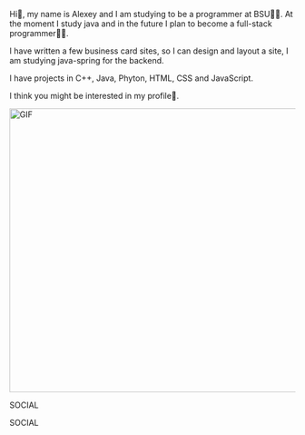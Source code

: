 Hi👋, my name is Alexey and I am studying to be a programmer at BSU👨‍🎓. At the moment I study java and in the future I plan to become a full-stack programmer👨‍💻.

I have written a few business card sites, so I can design and layout a site, I am studying java-spring for the backend. 

I have projects in C++, Java, Phyton, HTML, CSS and JavaScript.

I think you might be interested in my profile🌌.

<img align="center" alt="GIF" src="https://heaad.ru/wp-content/uploads/2022/11/CxrL.gif" width="1100" height="500"/>

SOCIAL
<p height="24">SOCIAL</p>


